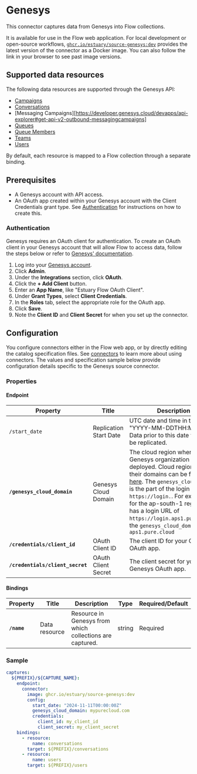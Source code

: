 # Genesys

This connector captures data from Genesys into Flow collections.

It is available for use in the Flow web application. For local development or open-source workflows, [`ghcr.io/estuary/source-genesys:dev`](https://ghcr.io/estuary/source-genesys:dev) provides the latest version of the connector as a Docker image. You can also follow the link in your browser to see past image versions.

## Supported data resources

The following data resources are supported through the Genesys API:

* [Campaigns](https://developer.genesys.cloud/devapps/api-explorer#get-api-v2-outbound-campaigns-all)
* [Conversations](https://developer.genesys.cloud/routing/conversations/conversations-apis#post-api-v2-analytics-conversations-details-jobs)
* [Messaging Campaigns][https://developer.genesys.cloud/devapps/api-explorer#get-api-v2-outbound-messagingcampaigns]
* [Queues](https://developer.genesys.cloud/devapps/api-explorer#get-api-v2-routing-queues)
* [Queue Members](https://developer.genesys.cloud/devapps/api-explorer#get-api-v2-routing-queues--queueId--members)
* [Teams](https://developer.genesys.cloud/devapps/api-explorer#post-api-v2-teams-search)
* [Users](https://developer.genesys.cloud/useragentman/users/#get-api-v2-users)

By default, each resource is mapped to a Flow collection through a separate binding.

## Prerequisites

* A Genesys account with API access.
* An OAuth app created within your Genesys account with the Client Credentials grant type. See [Authentication](#authentication) for instructions on how to create this.

### Authentication

Genesys requires an OAuth client for authentication. To create an OAuth client in your Genesys account that will allow Flow to access data, follow the steps below or refer to [Genesys' documentation](https://help.mypurecloud.com/articles/create-an-oauth-client/).

1. Log into your [Genesys account](https://login.mypurecloud.com/#/authenticate).
2. Click **Admin**.
3. Under the **Integrations** section, click **OAuth**.
4. Click the **+ Add Client** button.
5. Enter an **App Name**, like "Estuary Flow OAuth Client".
6. Under **Grant Types**, select **Client Credentials**.
7. In the **Roles** tab, select the appropriate role for the OAuth app.
8. Click **Save**.
9. Note the **Client ID** and **Client Secret** for when you set up the connector.

## Configuration

You configure connectors either in the Flow web app, or by directly editing the catalog specification files.
See [connectors](../../../concepts/connectors.md#using-connectors) to learn more about using connectors. The values and specification sample below provide configuration details specific to the Genesys source connector.

### Properties

#### Endpoint

| Property | Title | Description | Type | Required/Default |
|---|---|---|---|---|
| `/start_date` | Replication Start Date | UTC date and time in the format "YYYY-MM-DDTHH:MM:SSZ". Data prior to this date will not be replicated. | string | 30 days before the current date |
| **`/genesys_cloud_domain`** | Genesys Cloud Domain | The cloud region where the Genesys organization is deployed. Cloud regions and their domains can be found [here](https://help.mypurecloud.com/articles/aws-regions-for-genesys-cloud-deployment/). The `genesys_cloud_domain` is the part of the login URL after `https://login.`. For example, for the ap-south-1 region that has a login URL of `https://login.aps1.pure.cloud`, the `genesys_cloud_domain` is `aps1.pure.cloud` | string | Required |
| **`/credentials/client_id`** | OAuth Client ID | The client ID for your Genesys OAuth app. | string | Required |
| **`/credentials/client_secret`** | OAuth Client Secret | The client secret for your Genesys OAuth app. | string | Required |


#### Bindings

| Property | Title | Description | Type | Required/Default |
|---|---|---|---|---|
| **`/name`** | Data resource | Resource in Genesys from which collections are captured. | string | Required |

### Sample

```yaml
captures:
  ${PREFIX}/${CAPTURE_NAME}:
    endpoint:
      connector:
        image: ghcr.io/estuary/source-genesys:dev
        config:
          start_date: "2024-11-11T00:00:00Z"
          genesys_cloud_domain: mypurecloud.com
          credentials:
            client_id: my_client_id
            client_secret: my_client_secret
    bindings:
      - resource:
          name: conversations
        target: ${PREFIX}/conversations
      - resource:
          name: users
        target: ${PREFIX}/users
```
